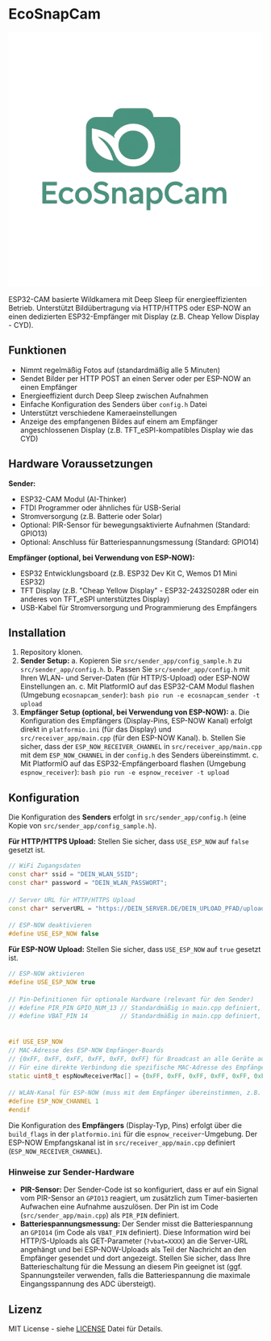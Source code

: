 # EcoSnapCam

![EcoSnapCam Logo](ecosnapcam-logo.png)

ESP32-CAM basierte Wildkamera mit Deep Sleep für energieeffizienten Betrieb.
Unterstützt Bildübertragung via HTTP/HTTPS oder ESP-NOW an einen dedizierten ESP32-Empfänger mit Display (z.B. Cheap Yellow Display - CYD).

## Funktionen

- Nimmt regelmäßig Fotos auf (standardmäßig alle 5 Minuten)
- Sendet Bilder per HTTP POST an einen Server oder per ESP-NOW an einen Empfänger
- Energieeffizient durch Deep Sleep zwischen Aufnahmen
- Einfache Konfiguration des Senders über `config.h` Datei
- Unterstützt verschiedene Kameraeinstellungen
- Anzeige des empfangenen Bildes auf einem am Empfänger angeschlossenen Display (z.B. TFT_eSPI-kompatibles Display wie das CYD)

## Hardware Voraussetzungen

**Sender:**
- ESP32-CAM Modul (AI-Thinker)
- FTDI Programmer oder ähnliches für USB-Serial
- Stromversorgung (z.B. Batterie oder Solar)
- Optional: PIR-Sensor für bewegungsaktivierte Aufnahmen (Standard: GPIO13)
- Optional: Anschluss für Batteriespannungsmessung (Standard: GPIO14)

**Empfänger (optional, bei Verwendung von ESP-NOW):**
- ESP32 Entwicklungsboard (z.B. ESP32 Dev Kit C, Wemos D1 Mini ESP32)
- TFT Display (z.B. "Cheap Yellow Display" - ESP32-2432S028R oder ein anderes von TFT_eSPI unterstütztes Display)
- USB-Kabel für Stromversorgung und Programmierung des Empfängers

## Installation

1.  Repository klonen.
2.  **Sender Setup:**
    a.  Kopieren Sie `src/sender_app/config_sample.h` zu `src/sender_app/config.h`.
    b.  Passen Sie `src/sender_app/config.h` mit Ihren WLAN- und Server-Daten (für HTTP/S-Upload) oder ESP-NOW Einstellungen an.
    c.  Mit PlatformIO auf das ESP32-CAM Modul flashen (Umgebung `ecosnapcam_sender`):
        ```bash
        pio run -e ecosnapcam_sender -t upload
        ```
3.  **Empfänger Setup (optional, bei Verwendung von ESP-NOW):**
    a.  Die Konfiguration des Empfängers (Display-Pins, ESP-NOW Kanal) erfolgt direkt in `platformio.ini` (für das Display) und `src/receiver_app/main.cpp` (für den ESP-NOW Kanal).
    b.  Stellen Sie sicher, dass der `ESP_NOW_RECEIVER_CHANNEL` in `src/receiver_app/main.cpp` mit dem `ESP_NOW_CHANNEL` in der `config.h` des Senders übereinstimmt.
    c.  Mit PlatformIO auf das ESP32-Empfängerboard flashen (Umgebung `espnow_receiver`):
        ```bash
        pio run -e espnow_receiver -t upload
        ```

## Konfiguration

Die Konfiguration des **Senders** erfolgt in `src/sender_app/config.h` (eine Kopie von `src/sender_app/config_sample.h`).

**Für HTTP/HTTPS Upload:**
Stellen Sie sicher, dass `USE_ESP_NOW` auf `false` gesetzt ist.
```cpp
// WiFi Zugangsdaten
const char* ssid = "DEIN_WLAN_SSID";
const char* password = "DEIN_WLAN_PASSWORT";

// Server URL für HTTP/HTTPS Upload
const char* serverURL = "https://DEIN_SERVER.DE/DEIN_UPLOAD_PFAD/upload.php";

// ESP-NOW deaktivieren
#define USE_ESP_NOW false
```

**Für ESP-NOW Upload:**
Stellen Sie sicher, dass `USE_ESP_NOW` auf `true` gesetzt ist.
```cpp
// ESP-NOW aktivieren
#define USE_ESP_NOW true

// Pin-Definitionen für optionale Hardware (relevant für den Sender)
// #define PIR_PIN GPIO_NUM_13 // Standardmäßig in main.cpp definiert, hier zur Info
// #define VBAT_PIN 14         // Standardmäßig in main.cpp definiert, hier zur Info


#if USE_ESP_NOW
// MAC-Adresse des ESP-NOW Empfänger-Boards
// {0xFF, 0xFF, 0xFF, 0xFF, 0xFF, 0xFF} für Broadcast an alle Geräte auf dem Kanal.
// Für eine direkte Verbindung die spezifische MAC-Adresse des Empfängers eintragen.
static uint8_t espNowReceiverMac[] = {0xFF, 0xFF, 0xFF, 0xFF, 0xFF, 0xFF};

// WLAN-Kanal für ESP-NOW (muss mit dem Empfänger übereinstimmen, z.B. 1)
#define ESP_NOW_CHANNEL 1
#endif
```
Die Konfiguration des **Empfängers** (Display-Typ, Pins) erfolgt über die `build_flags` in der `platformio.ini` für die `espnow_receiver`-Umgebung. Der ESP-NOW Empfangskanal ist in `src/receiver_app/main.cpp` definiert (`ESP_NOW_RECEIVER_CHANNEL`).

### Hinweise zur Sender-Hardware

-   **PIR-Sensor:** Der Sender-Code ist so konfiguriert, dass er auf ein Signal vom PIR-Sensor an `GPIO13` reagiert, um zusätzlich zum Timer-basierten Aufwachen eine Aufnahme auszulösen. Der Pin ist im Code (`src/sender_app/main.cpp`) als `PIR_PIN` definiert.
-   **Batteriespannungsmessung:** Der Sender misst die Batteriespannung an `GPIO14` (im Code als `VBAT_PIN` definiert). Diese Information wird bei HTTP/S-Uploads als GET-Parameter (`?vbat=XXXX`) an die Server-URL angehängt und bei ESP-NOW-Uploads als Teil der Nachricht an den Empfänger gesendet und dort angezeigt. Stellen Sie sicher, dass Ihre Batterieschaltung für die Messung an diesem Pin geeignet ist (ggf. Spannungsteiler verwenden, falls die Batteriespannung die maximale Eingangsspannung des ADC übersteigt).

## Lizenz

MIT License - siehe [LICENSE](LICENSE) Datei für Details.
